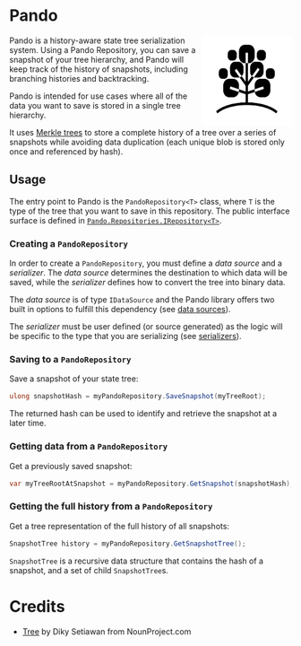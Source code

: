 # Pando

<img style="float: right" width="160px" height="160px" src="docs/noun-tree-4494965.svg" alt="Tree by Diky Setiawan from NounProject.com">

Pando is a history-aware state tree serialization system.
Using a Pando Repository, you can save a snapshot of your tree hierarchy,
and Pando will keep track of the history of snapshots,
including branching histories and backtracking.

Pando is intended for use cases where all of the data you want to save is stored in a single tree hierarchy.

It uses [Merkle trees](https://en.wikipedia.org/wiki/Merkle_tree)
to store a complete history of a tree over a series of snapshots while avoiding data duplication
(each unique blob is stored only once and referenced by hash).

## Usage

The entry point to Pando is the `PandoRepository<T>` class,
where `T` is the type of the tree that you want to save in this repository.
The public interface surface is defined in
[`Pando.Repositories.IRepository<T>`](src/Pando/Repositories/IRepository.cs).

### Creating a `PandoRepository`

In order to create a `PandoRepository`, you must define a *data source* and a *serializer*.
The *data source* determines the destination to which data will be saved,
while the *serializer* defines how to convert the tree into binary data.

The *data source* is of type `IDataSource`
and the Pando library offers two built in options to fulfill this dependency
(see [data sources](docs/data-sources.md)).

The *serializer* must be user defined (or source generated)
as the logic will be specific to the type that you are serializing
(see [serializers](docs/serializers.md)).

### Saving to a `PandoRepository`

Save a snapshot of your state tree:

```c#
ulong snapshotHash = myPandoRepository.SaveSnapshot(myTreeRoot);
```

The returned hash can be used to identify and retrieve the snapshot at a later time.

### Getting data from a `PandoRepository`

Get a previously saved snapshot:

```c#
var myTreeRootAtSnapshot = myPandoRepository.GetSnapshot(snapshotHash);
```

### Getting the full history from a `PandoRepository`

Get a tree representation of the full history of all snapshots:

```c#
SnapshotTree history = myPandoRepository.GetSnapshotTree();
```

`SnapshotTree` is a recursive data structure that contains the hash of a snapshot,
and a set of child `SnapshotTree`s.

# Credits

- [Tree](https://thenounproject.com/icon/tree-4494965/) by Diky Setiawan from NounProject.com

